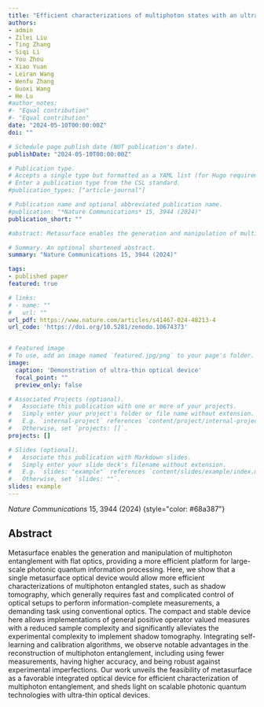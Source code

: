 ```yaml
---
title: "Efficient characterizations of multiphoton states with an ultra-thin optical device"
authors:
- admin
- Zilei Liu
- Ting Zhang
- Siqi Li
- You Zhou
- Xiao Yuan
- Leiran Wang
- Wenfu Zhang
- Guoxi Wang
- He Lu
#author_notes:
#- "Equal contribution"
#- "Equal contribution"
date: "2024-05-10T00:00:00Z"
doi: ""

# Schedule page publish date (NOT publication's date).
publishDate: "2024-05-10T00:00:00Z"

# Publication type.
# Accepts a single type but formatted as a YAML list (for Hugo requirements).
# Enter a publication type from the CSL standard.
#publication_types: ["article-journal"]

# Publication name and optional abbreviated publication name.
#publication: "*Nature Communications* 15, 3944 (2024)"
publication_short: ""

#abstract: Metasurface enables the generation and manipulation of multiphoton entanglement with flat optics, providing a more efficient platform for large-scale photonic quantum information processing. Here, we show that a single metasurface optical device would allow more efficient characterizations of multiphoton entangled states, such as shadow tomography, which generally requires fast and complicated control of optical setups to perform information-complete measurements, a demanding task using conventional optics. The compact and stable device here allows implementations of general positive operator valued measures with a reduced sample complexity and significantly alleviates the experimental complexity to implement shadow tomography. Integrating self-learning and calibration algorithms, we observe notable advantages in the reconstruction of multiphoton entanglement, including using fewer measurements, having higher accuracy, and being robust against experimental imperfections. Our work unveils the feasibility of metasurface as a favorable integrated optical device for efficient characterization of multiphoton entanglement, and sheds light on scalable photonic quantum technologies with ultra-thin optical devices.

# Summary. An optional shortened abstract.
summary: "Nature Communications 15, 3944 (2024)"

tags:
- published paper
featured: true

# links:
# - name: ""
#   url: ""
url_pdf: https://www.nature.com/articles/s41467-024-48213-4
url_code: 'https://doi.org/10.5281/zenodo.10674373'


# Featured image
# To use, add an image named `featured.jpg/png` to your page's folder. 
image:
  caption: 'Demonstration of ultra-thin optical device'
  focal_point: ""
  preview_only: false

# Associated Projects (optional).
#   Associate this publication with one or more of your projects.
#   Simply enter your project's folder or file name without extension.
#   E.g. `internal-project` references `content/project/internal-project/index.md`.
#   Otherwise, set `projects: []`.
projects: []

# Slides (optional).
#   Associate this publication with Markdown slides.
#   Simply enter your slide deck's filename without extension.
#   E.g. `slides: "example"` references `content/slides/example/index.md`.
#   Otherwise, set `slides: ""`.
slides: example
---
```



*Nature Communications* 15, 3944 (2024)
{style="color: #68a387"}

## Abstract

Metasurface enables the generation and manipulation of multiphoton entanglement with flat optics, providing a more efficient platform for large-scale photonic quantum information processing. Here, we show that a single metasurface optical device would allow more efficient characterizations of multiphoton entangled states, such as shadow tomography, which generally requires fast and complicated control of optical setups to perform information-complete measurements, a demanding task using conventional optics. The compact and stable device here allows implementations of general positive operator valued measures with a reduced sample complexity and significantly alleviates the experimental complexity to implement shadow tomography. Integrating self-learning and calibration algorithms, we observe notable advantages in the reconstruction of multiphoton entanglement, including using fewer measurements, having higher accuracy, and being robust against experimental imperfections. Our work unveils the feasibility of metasurface as a favorable integrated optical device for efficient characterization of multiphoton entanglement, and sheds light on scalable photonic quantum technologies with ultra-thin optical devices.


